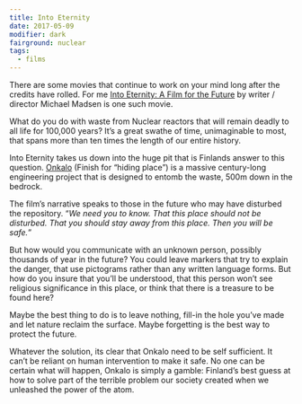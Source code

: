 ```yaml
---
title: Into Eternity
date: 2017-05-09
modifier: dark
fairground: nuclear
tags:
  - films
---
```


There are some movies that continue to work on your mind long after the credits have rolled. For me [Into Eternity: A Film for the Future](http://www.imdb.com/title/tt1194612/) by writer / director Michael Madsen is one such movie. 

What do you do with waste from Nuclear reactors that will remain deadly to all life for 100,000 years? It’s a great swathe of time, unimaginable to most, that spans more than ten times the length of our entire history. 

Into Eternity takes us down into the huge pit that is Finlands answer to this question. [Onkalo](http://www.posiva.fi/en/final_disposal/onkalo#.WRFu31MrImI) (Finish for “hiding place”) is a massive century-long engineering project that is designed to entomb the waste, 500m down in the bedrock. 

The film’s narrative speaks to those in the future who may have disturbed the repository. “_We need you to know. That this place should not be disturbed. That you should stay away from this place. Then you will be safe._”

But how would you communicate with an unknown person, possibly thousands of year in the future? You could leave markers that try to explain the danger, that use pictograms rather than any written language forms. But how do you insure that you’ll be understood, that this person won’t see religious significance in this place, or think that there is a treasure to be found here? 

Maybe the best thing to do is to leave nothing, fill-in the hole you’ve made and let nature reclaim the surface. Maybe forgetting is the best way to protect the future.

Whatever the solution, its clear that Onkalo need to be self sufficient. It can’t be reliant on human intervention to make it safe. No one can be certain what will happen, Onkalo is simply a gamble: Finland’s best guess at how to solve part of the terrible problem our society created when we unleashed the power of the atom.